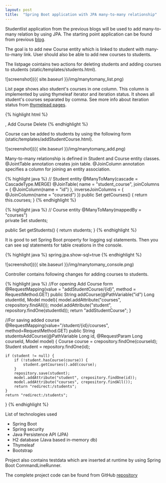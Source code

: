 ```yaml
---
layout: post
title:  "Spring Boot application with JPA many-to-many relationship"
---
```

Studentlist application from the previous blogs will be used to add many-to-many relation by using JPA. The starting point application can be found from previous [blog](/2016-06-16-crudboot-security).

The goal is to add new Course entity which is linked to student with many-to-many link. User should also be able to add new courses to students.

The listpage cointains two actions for deleting students and adding courses to students (static/templates/students.html).

![screenshot]({{ site.baseurl }}/img/manytomany_list.png)

List page shows also student's courses in one column. This column is implemented by using thymeleaf iterator and iteration status. It shows all student's courses separated by comma. See more info about iteration status from [thymelead pages](http://www.thymeleaf.org/doc/tutorials/2.1/usingthymeleaf.html#keeping-iteration-status).

{% highlight html %}
<tr th:each = "student : ${students}">
    <td th:text="${student.firstName} + ' ' + ${student.lastName}"></td>
    <td th:text="${student.email}"></td>
    <td th:text="${student.department}"></td>
    <td>
        <span th:each="course,iterStat : ${student.courses}">
        <span th:text="${course.name}"/><th:block th:if="${!iterStat.last}">,</th:block>
        </span>    		
    </td>
    <td>
        <a th:href="@{/addStudentCourse/{id}(id=${student.id})}" class="btn btn-success btn-xs">Add Course</a>
        <a th:href="@{/delete/{id}(id=${student.id})}" class="btn btn-danger btn-xs">Delete</a>
    </td>
</tr>
{% endhighlight %}

Course can be added to students by using the following form (static/templates/addStudentCourse.html).

![screenshot]({{ site.baseurl }}/img/manytomany_add.png)

Many-to-many relationship is defined in Student and Course entity classes. @JointTable annotation creates join table. @JoinColumn annotation specifies a column for joining an entity association.

{% highlight java %}
// Student entity
@ManyToMany(cascade = CascadeType.MERGE)
@JoinTable(
    name = "student_course", 
    joinColumns = { @JoinColumn(name = "id") }, 
    inverseJoinColumns = { @JoinColumn(name = "courseid") })
public Set<Course> getCourses() {
    return this.courses;
}
{% endhighlight %}

{% highlight java %}
// Course entity
@ManyToMany(mappedBy = "courses")    
private Set<Student> students;  
    
public Set<Student> getStudents() {
    return students;
}
{% endhighlight %}

It is good to set Spring Boot property for logging sql statements. Then you can see sql statements for table creations in the console.

{% highlight java %}
spring.jpa.show-sql=true
{% endhighlight %}

![screenshot]({{ site.baseurl }}/img/manytomany_console.png)

Controller contains following changes for adding courses to students.

{% highlight java %}
//For opening Add Course form
@RequestMapping(value = "addStudentCourse/{id}", method = RequestMethod.GET)
public String addCourse(@PathVariable("id") Long studentId, Model model){
    model.addAttribute("courses", crepository.findAll());
	model.addAttribute("student", repository.findOne(studentId));
    return "addStudentCourse";
}
    
//For saving added course
@RequestMapping(value="/student/{id}/courses", method=RequestMethod.GET)
public String studentsAddCourse(@PathVariable Long id,
 @RequestParam Long courseId, Model model) {
	Course course = crepository.findOne(courseId);
	Student student = repository.findOne(id);

	if (student != null) {
		if (!student.hasCourse(course)) {
			student.getCourses().add(course);
		}
		repository.save(student);
		model.addAttribute("student", crepository.findOne(id));
		model.addAttribute("courses", crepository.findAll());
		return "redirect:/students";
	}
	return "redirect:/students";
} 
{% endhighlight %}

List of technologies used


- Spring Boot
- Spring security
- Java Persistence API (JPA)
- H2 database (Java based in-memory db)
- Thymeleaf
- Bootstrap


Project also contains testdata which are inserted at runtime by using Spring Boot CommandLineRunner.

The complete project code can be found from GitHub [repository](https://github.com/juhahinkula/StudentCourseList.git)

